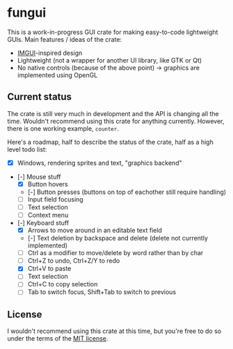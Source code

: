 # fungui
This is a work-in-progress GUI crate for making easy-to-code
lightweight GUIs. Main features / ideas of the crate:
- [IMGUI](https://caseymuratori.com/blog_0001)-inspired design
- Lightweight (not a wrapper for another UI library, like GTK or Qt)
- No native controls (because of the above point) -> graphics are
  implemented using OpenGL

## Current status
The crate is still very much in development and the API is changing
all the time. Wouldn't recommend using this crate for anything
currently. However, there is one working example, `counter`.

Here's a roadmap, half to describe the status of the crate, half as a
high level todo list:
- [x] Windows, rendering sprites and text, "graphics backend"
- [-] Mouse stuff
  - [x] Button hovers
  - [-] Button presses (buttons on top of eachother still require handling)
  - [ ] Input field focusing
  - [ ] Text selection
  - [ ] Context menu
- [-] Keyboard stuff
  - [x] Arrows to move around in an editable text field
  - [-] Text deletion by backspace and delete (delete not currently implemented)
  - [ ] Ctrl as a modifier to move/delete by word rather than by char
  - [ ] Ctrl+Z to undo, Ctrl+Z/Y to redo
  - [x] Ctrl+V to paste
  - [ ] Text selection
  - [ ] Ctrl+C to copy selection
  - [ ] Tab to switch focus, Shift+Tab to switch to previous

## License
I wouldn't recommend using this crate at this time, but you're free to
do so under the terms of the [MIT license](LICENSE.md).
